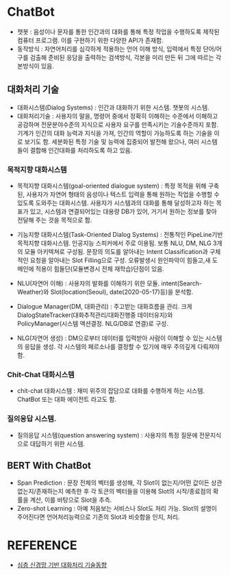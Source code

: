 # ChatBot
- 챗봇 : 음성이나 문자를 통한 인간과의 대화를 통해 특정 작업을 수행하도록 제작된 컴퓨터 프로그램. 이를 구현하기 위한 다양한 API가 존재함. 
- 동작방식 : 자연어처리를 심각하게 적용하는 언어 이해 방식, 입력에서 특정 단어/어구를 검출해 준비된 응담을 출력하는 검색방식, 각본을 미리 만든 뒤 그에 따르는 각본방식이 있음.

## 대화처리 기술
- 대화시스템(Dialog Systems) : 인간과 대화하기 위한 시스템. 챗봇의 시스템.
- 대화처리기술 : 사용자의 말을, 명령어 중에서 정확히 이해하는 수준에서 이해하고 공감하며 전문분야수준의 지식으로 사용자 요구를 만족시키는 기술수준까지 포함. 기계가 인간의 대화 능력과 지식을 가져, 
  인간의 역할이 가능하도록 하는 기술을 이로 보기도 함. 세분화된 특정 기술 및 능력에 집중되어 발전해 왔으나, 여러 시스템들이 결합해 인간대화를 처리하도록 하고 있음. 

### 목적지향 대화시스템
- 목적지향 대화시스템(goal-oriented dialogue system) : 특정 목적을 위해 구축된, 사용자가 자연어 형태의 음성이나 텍스트 입력을 통해 원하는 작업을 수행할 수 있도록 도와주는 대화시스템. 
  사용자가 시스템과의 대화를 통해 달성하고자 하는 목표가 있고, 시스템과 연결되어있는 대용량 DB가 있어, 거기서 원하는 정보를 찾아 전달해 주는 것을 목적으로 함.

- 기능지향 대화시스템(Task-Oriented Dialog Systems) : 전통적인 PipeLine기반 목적지향 대화시스템. 인공지능 스피커에서 주로 이용됨. 보통 NLU, DM, NLG 3개의 모듈 아키텍쳐로 구성됨. 
  문장의 의도를 알아내는 Intent Classification과 구체적인 요청을 알아내는 Slot Filling으로 구성. 오류발생시 원인파악이 힘들고,새 도메인에 적용이 힘들단(모듈변경시 전체 재학습)단점이 있음.  
- NLU(자연어 이해) : 사용자의 발화를 이해하기 위한 모듈. intent(Search-Weather)와 Slot(location(Seoul), date(2020-05-17)등)을 분석함.
- Dialogue Manager(DM, 대화관리) : 주고받는 대화흐름을 관리. 크게 DialogStateTracker(대화추적관리/대화진행중 데이터유지)와 PolicyManager(시스템 액션결정. NLG/DB로 연결)로 구성.
- NLG(자연어 생성) : DM으로부터 데이터를 입력받아 사람이 이해할 수 있는 시스템의 응답을 생성. 각 시스템의 페르소나를 결정할 수 있기에 매우 주의깊게 다뤄져야 함.

### Chit-Chat 대화시스템
- chit-chat 대화시스템 : 재미 위주의 잡담으로 대화를 수행하게 하는 시스템. ChatBot 또는 대화 에이전트 라고도 함.

### 질의응답 시스템.
- 질의응답 시스템(question answering system) : 사용자의 특정 질문에 전문지식으로 대답하기 위한 시스템.

## BERT With ChatBot
- Span Prediction : 문장 전체의 벡터를 생성해, 각 Slot이 없는지/어떤 값이든 상관없는지/존재하는지 예측한 후 각 토큰의 벡터들을 이용해 Slot의 시작/종료점의 확률을 계산,
  이를 바탕으로 Slot을 추측.  
- Zero-shot Learning : 아예 처음보는 서비스나 Slot도 처리 가능. Slot의 설명이 주어진다면 언어처리능력으로 기존의 Slot과 비슷함을 인지, 처리.  
















# REFERENCE
- [심층 신경망 기반 대화처리 기술동향](https://ettrends.etri.re.kr/ettrends/178/0905178006/34-4_55-64.pdf)
